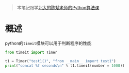 > 本笔记跟学[北大的陈斌老师的Python算法课](【【慕课+课堂实录】数据结构与算法Python版-北京大学-陈斌-字幕校对-【完结！】】https://www.bilibili.com/video/BV1gy4y1E7M5?p=2&vd_source=b0e615d38d99501542b4ad41dbfdddcb)



# 概述

python的`timeit`模块可以用于判断程序的性能

```py
from timeit import Timer

t1 = Timer("test1()", "from __main__ import test1")
print("concat %f seconds\n" % t1.timeit(number = 1000))
```

